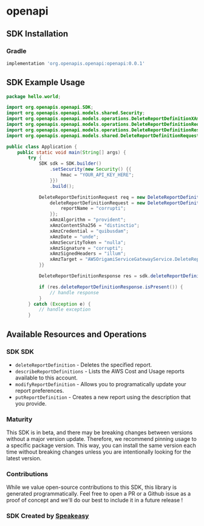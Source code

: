 # openapi

<!-- Start SDK Installation -->
## SDK Installation

### Gradle

```groovy
implementation 'org.openapis.openapi:openapi:0.0.1'
```
<!-- End SDK Installation -->

## SDK Example Usage
<!-- Start SDK Example Usage -->
```java
package hello.world;

import org.openapis.openapi.SDK;
import org.openapis.openapi.models.shared.Security;
import org.openapis.openapi.models.operations.DeleteReportDefinitionXAmzTargetEnum;
import org.openapis.openapi.models.operations.DeleteReportDefinitionRequest;
import org.openapis.openapi.models.operations.DeleteReportDefinitionResponse;
import org.openapis.openapi.models.shared.DeleteReportDefinitionRequest;

public class Application {
    public static void main(String[] args) {
        try {
            SDK sdk = SDK.builder()
                .setSecurity(new Security() {{
                    hmac = "YOUR_API_KEY_HERE";
                }})
                .build();

            DeleteReportDefinitionRequest req = new DeleteReportDefinitionRequest() {{
                deleteReportDefinitionRequest = new DeleteReportDefinitionRequest() {{
                    reportName = "corrupti";
                }};
                xAmzAlgorithm = "provident";
                xAmzContentSha256 = "distinctio";
                xAmzCredential = "quibusdam";
                xAmzDate = "unde";
                xAmzSecurityToken = "nulla";
                xAmzSignature = "corrupti";
                xAmzSignedHeaders = "illum";
                xAmzTarget = "AWSOrigamiServiceGatewayService.DeleteReportDefinition";
            }}            

            DeleteReportDefinitionResponse res = sdk.deleteReportDefinition(req);

            if (res.deleteReportDefinitionResponse.isPresent()) {
                // handle response
            }
        } catch (Exception e) {
            // handle exception
        }
```
<!-- End SDK Example Usage -->

<!-- Start SDK Available Operations -->
## Available Resources and Operations

### SDK SDK

* `deleteReportDefinition` - Deletes the specified report.
* `describeReportDefinitions` - Lists the AWS Cost and Usage reports available to this account.
* `modifyReportDefinition` - Allows you to programatically update your report preferences.
* `putReportDefinition` - Creates a new report using the description that you provide.
<!-- End SDK Available Operations -->

### Maturity

This SDK is in beta, and there may be breaking changes between versions without a major version update. Therefore, we recommend pinning usage 
to a specific package version. This way, you can install the same version each time without breaking changes unless you are intentionally 
looking for the latest version.

### Contributions

While we value open-source contributions to this SDK, this library is generated programmatically. 
Feel free to open a PR or a Github issue as a proof of concept and we'll do our best to include it in a future release !

### SDK Created by [Speakeasy](https://docs.speakeasyapi.dev/docs/using-speakeasy/client-sdks)
